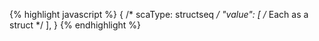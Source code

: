 {% highlight javascript %}
{
    /* scaType: structseq */
    "value": [ /* Each as a struct */ ],
}
{% endhighlight %}
